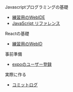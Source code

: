 Javascriptプログラミングの基礎

- [練習用のWebIDE](https://js.do/)
- [JavaScript リファレンス](https://developer.mozilla.org/ja/docs/Web/JavaScript/Reference)

Reactの基礎

- [練習用のWebID](https://stackblitz.com/edit/react-qjpfms)

事前準備

- [expoのユーザー登録](https://expo.io/signup)

実際に作る

- [コミットログ](https://github.com/aselab/internship-201809/commits/master)
